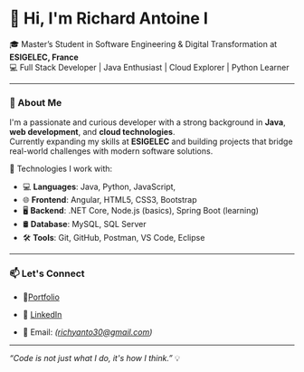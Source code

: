 # 👋 Hi, I'm Richard Antoine I

🎓 Master’s Student in Software Engineering & Digital Transformation at **ESIGELEC, France**  
💻 Full Stack Developer | Java Enthusiast | Cloud Explorer | Python Learner  

---

### 🚀 About Me

I'm a passionate and curious developer with a strong background in **Java**, **web development**, and **cloud technologies**.  
Currently expanding my skills at **ESIGELEC** and building projects that bridge real-world challenges with modern software solutions.

🔧 Technologies I work with:
- 💻 **Languages**: Java, Python, JavaScript,
- 🌐 **Frontend**: Angular, HTML5, CSS3, Bootstrap
- 🖥️ **Backend**: .NET Core, Node.js (basics), Spring Boot (learning)
- 🛢️ **Database**: MySQL, SQL Server
- 🛠️ **Tools**: Git, GitHub, Postman, VS Code, Eclipse

---

### 📫 Let's Connect

- 🔗[Portfolio](https://richard-profile-website.onrender.com)

- 🔗 [LinkedIn](https://www.linkedin.com/in/richard-antoine30789/)
  
- 📧 Email: _(richyanto30@gmail.com)_

---

*“Code is not just what I do, it's how I think.”* 💡
